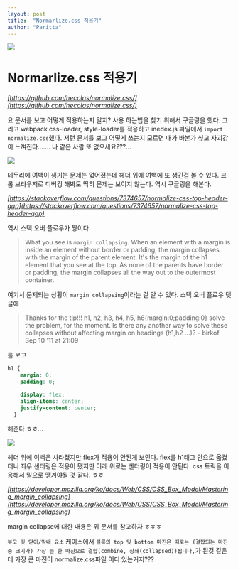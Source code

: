 ```yaml
---
layout: post
title:  "Normarlize.css 적용기"
author: "Paritta"
---
```


<img src='http://kendsnyder.com/wp-content/uploads/2016/04/post-41282490.jpeg'>

# Normarlize.css 적용기

*[https://github.com/necolas/normalize.css/](https://github.com/necolas/normalize.css/)*

요 문서를 보고 어떻게 적용하는지 알지?
사용 하는법을 찾기 위해서 구글링을 했다. 그리고 webpack css-loader, style-loader를 적용하고 inedex.js 파일에서 `import normalize.css`했다.
저런 문서를 보고 어떻게 쓰는지 모르면 내가 바본가 싶고 자괴감이 느껴진다....... 나 같은 사람 또 없으세요???...

<img src="../img/Normarlize.css 적용기/스크린샷 2017-10-03 오후 8.15.23.png">

테두리에 여백이 생기는 문제는 없어졌는데 헤더 위에 여백에 또 생긴걸 볼 수 있다. 크롬 브라우저로 디버깅 해봐도 딱히 문제는 보이지 않는다. 역시 구글링을 해본다.

*[https://stackoverflow.com/questions/7374657/normalize-css-top-header-gap](https://stackoverflow.com/questions/7374657/normalize-css-top-header-gap)*

역시 스택 오버 플로우가 짱이다.

> What you see is `margin collapsing`. When an element with a margin is inside an element without border or padding, the margin collapses with the margin of the parent element. It's the margin of the h1 element that you see at the top. As none of the parents have border or padding, the margin collapses all the way out to the outermost container.

여기서 문제되는 상황이 `margin collapsing`이라는 걸 알 수 있다. 스택 오버 플로우 댓글에

> Thanks for the tip!!! h1, h2, h3, h4, h5, h6{margin:0;padding:0} solve the problem, for the moment. Is there any another way to solve these collapses without affecting margin on headings (h1,h2 ...)? – birkof Sep 10 '11 at 21:09 

를 보고

```css
h1 {
    margin: 0;
    padding: 0;

    display: flex;
    align-items: center;
    justify-content: center;
  }
```
해준다 ㅎㅎ...

<img src="../img/Normarlize.css 적용기/스크린샷 2017-10-03 오후 8.27.11.png">

헤더 위에 여백은 사라졌지만 flex가 적용이 안된게 보인다. flex를 h1태그 안으로 옮겼더니 좌우 센터링은 적용이 됐지만 아래 위로는 센터링이 적용이 안된다. css 트릭을 이용해서 밑으로 땡겨야될 것 같다. ㅎㅎ

*[https://developer.mozilla.org/ko/docs/Web/CSS/CSS_Box_Model/Mastering_margin_collapsing](https://developer.mozilla.org/ko/docs/Web/CSS/CSS_Box_Model/Mastering_margin_collapsing)*

margin collapse에 대한 내용은 위 문서를 참고하자 ㅎㅎㅎ

`부모 및 맏이/막내 요소` 케이스에서 `블록의 top 및 bottom 마진은 때로는 (결합되는 마진 중 크기가) 가장 큰 한 마진으로 결합(combine, 상쇄(collapsed))됩니다,`가 된것 같은데 가장 큰 마진이 normalize.css파일 어디 있는거지???


